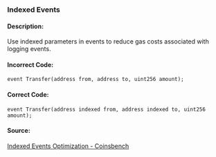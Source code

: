 ### Indexed Events
#### Description:
Use indexed parameters in events to reduce gas costs associated with logging events.

#### Incorrect Code:
```solidity
event Transfer(address from, address to, uint256 amount);
```

#### Correct Code:
```solidity
event Transfer(address indexed from, address indexed to, uint256 amount);
```

#### Source:
[Indexed Events Optimization - Coinsbench](https://coinsbench.com/comprehensive-guide-tips-and-tricks-for-gas-optimization-in-solidity-5380db734404)
